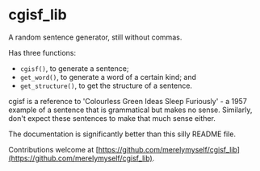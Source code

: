 # cgisf_lib

A random sentence generator, still without commas.

Has three functions:
- `cgisf()`, to generate a sentence;
- `get_word()`, to generate a word of a certain kind; and
- `get_structure()`, to get the structure of a sentence.

cgisf is a reference to 'Colourless Green Ideas Sleep Furiously' - a 1957 example of a sentence that is grammatical but makes no sense.
Similarly, don't expect these sentences to make that much sense either.

The documentation is significantly better than this silly README file.

Contributions welcome at [https://github.com/merelymyself/cgisf_lib](https://github.com/merelymyself/cgisf_lib).
